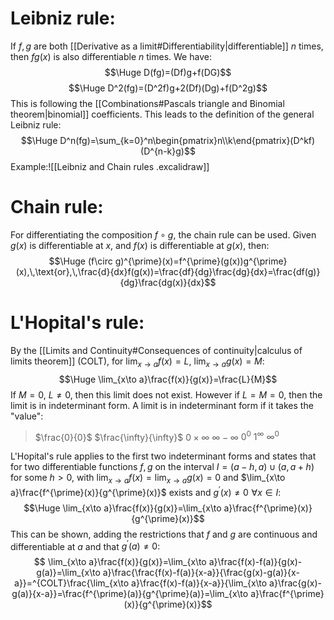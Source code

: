 
# Leibniz rule:

If $f,g$ are both [[Derivative as a limit#Differentiability|differentiable]] $n$ times, then $fg(x)$ is also differentiable $n$ times. We have:$$\Huge D(fg)=(Df)g+f(DG)$$
$$\Huge D^2(fg)=(D^2f)g+2(Df)(Dg)+f(D^2g)$$
This is following the [[Combinations#Pascals triangle and Binomial theorem|binomial]] coefficients. This leads to the definition of the general Leibniz rule:
$$\Huge D^n(fg)=\sum_{k=0}^n\begin{pmatrix}n\\k\end{pmatrix}(D^kf)(D^{n-k}g)$$
Example:![[Leibniz and Chain rules .excalidraw]]
# Chain rule:

For differentiating the composition $f\circ g$, the chain rule can be used. Given $g(x)$ is differentiable at $x$, and $f(x)$ is differentiable at $g(x)$, then:$$\Huge (f\circ g)^{\prime}(x)=f^{\prime}(g(x))g^{\prime}(x),\,\text{or},\,\frac{d}{dx}f(g(x))=\frac{df}{dg}\frac{dg}{dx}=\frac{df(g)}{dg}\frac{dg(x)}{dx}$$

# L'Hopital's rule:

By the [[Limits and Continuity#Consequences of continuity|calculus of limits theorem]] (COLT), for $\lim_{x\to a}f(x)=L$, $\lim_{x\to a}g(x)=M$:
$$\Huge \lim_{x\to a}\frac{f(x)}{g(x)}=\frac{L}{M}$$
If $M=0$, $L\neq 0$, then this limit does not exist. However if $L=M=0$, then the limit is in indeterminant form. A limit is in indeterminant form if it takes the "value":
> $\frac{0}{0}$
> $\frac{\infty}{\infty}$
> $0\times\infty$
> $\infty-\infty$
> $0^0$
> $1^{\infty}$
> $\infty^0$

L'Hopital's rule applies to the first two indeterminant forms and states that for two differentiable functions $f,g$ on the interval $I=(a-h,a)\cup (a,a+h)$ for some $h>0$, with $\lim_{x\to a}f(x)=\lim_{x\to a}g(x)=0$ and $\lim_{x\to a}\frac{f^{\prime}(x)}{g^{\prime}(x)}$ exists and $g^{\prime}(x)\neq 0\,\,\forall x\in I$:$$\Huge \lim_{x\to a}\frac{f(x)}{g(x)}=\lim_{x\to a}\frac{f^{\prime}(x)}{g^{\prime}(x)}$$
This can be shown, adding the restrictions that $f$ and $g$ are continuous and differentiable at $a$ and that $g^{\prime}(a)\neq 0$:
$$ \lim_{x\to a}\frac{f(x)}{g(x)}=\lim_{x\to a}\frac{f(x)-f(a)}{g(x)-g(a)}=\lim_{x\to a}\frac{\frac{f(x)-f(a)}{x-a}}{\frac{g(x)-g(a)}{x-a}}=^{COLT}\frac{\lim_{x\to a}\frac{f(x)-f(a)}{x-a}}{\lim_{x\to a}\frac{g(x)-g(a)}{x-a}}=\frac{f^{\prime}(a)}{g^{\prime}(a)}=\lim_{x\to a}\frac{f^{\prime}(x)}{g^{\prime}(x)}$$

